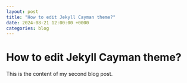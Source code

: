 ```yaml
---
layout: post
title: "How to edit Jekyll Cayman theme?"
date: 2024-08-21 12:00:00 +0000
categories: blog
---
```


# How to edit Jekyll Cayman theme?

This is the content of my second blog post.
